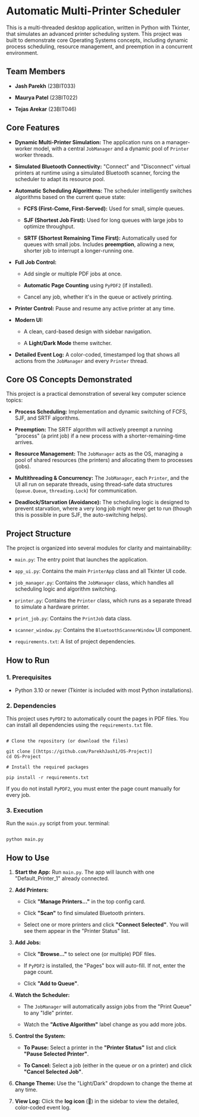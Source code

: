 
# Automatic Multi-Printer Scheduler

This is a multi-threaded desktop application, written in Python with Tkinter, that simulates an advanced printer scheduling system. This project was built to demonstrate core Operating Systems concepts, including dynamic process scheduling, resource management, and preemption in a concurrent environment.


## Team Members

* **Jash Parekh** (23BIT033)

* **Maurya Patel** (23BIT022)

* **Tejas Arekar** (23BIT046)

## Core Features

* **Dynamic Multi-Printer Simulation:** The application runs on a manager-worker model, with a central `JobManager` and a dynamic pool of `Printer` worker threads.

* **Simulated Bluetooth Connectivity:** "Connect" and "Disconnect" virtual printers at runtime using a simulated Bluetooth scanner, forcing the scheduler to adapt its resource pool.

* **Automatic Scheduling Algorithms:** The scheduler intelligently switches algorithms based on the current queue state:

  * **FCFS (First-Come, First-Served):** Used for small, simple queues.

  * **SJF (Shortest Job First):** Used for long queues with large jobs to optimize throughput.

  * **SRTF (Shortest Remaining Time First):** Automatically used for queues with small jobs. Includes **preemption**, allowing a new, shorter job to interrupt a longer-running one.

* **Full Job Control:**

  * Add single or multiple PDF jobs at once.

  * **Automatic Page Counting** using `PyPDF2` (if installed).

  * Cancel any job, whether it's in the queue or actively printing.

* **Printer Control:** Pause and resume any active printer at any time.

* **Modern UI:**

  * A clean, card-based design with sidebar navigation.

  * A **Light/Dark Mode** theme switcher.

* **Detailed Event Log:** A color-coded, timestamped log that shows all actions from the `JobManager` and every `Printer` thread.

## Core OS Concepts Demonstrated

This project is a practical demonstration of several key computer science topics:

* **Process Scheduling:** Implementation and dynamic switching of FCFS, SJF, and SRTF algorithms.

* **Preemption:** The SRTF algorithm will actively preempt a running "process" (a print job) if a new process with a shorter-remaining-time arrives.

* **Resource Management:** The `JobManager` acts as the OS, managing a pool of shared resources (the printers) and allocating them to processes (jobs).

* **Multithreading & Concurrency:** The `JobManager`, each `Printer`, and the UI all run on separate threads, using thread-safe data structures (`queue.Queue`, `threading.Lock`) for communication.

* **Deadlock/Starvation (Avoidance):** The scheduling logic is designed to prevent starvation, where a very long job might never get to run (though this is possible in pure SJF, the auto-switching helps).

## Project Structure

The project is organized into several modules for clarity and maintainability:

* `main.py`: The entry point that launches the application.

* `app_ui.py`: Contains the main `PrinterApp` class and all Tkinter UI code.

* `job_manager.py`: Contains the `JobManager` class, which handles all scheduling logic and algorithm switching.

* `printer.py`: Contains the `Printer` class, which runs as a separate thread to simulate a hardware printer.

* `print_job.py`: Contains the `PrintJob` data class.

* `scanner_window.py`: Contains the `BluetoothScannerWindow` UI component.

* `requirements.txt`: A list of project dependencies.

## How to Run

### 1. Prerequisites

* Python 3.10 or newer (Tkinter is included with most Python installations).

### 2. Dependencies

This project uses `PyPDF2` to automatically count the pages in PDF files. You can install all dependencies using the `requirements.txt` file.

```

# Clone the repository (or download the files)

git clone [(https://github.com/ParekhJash1/OS-Project)]
cd OS-Project

# Install the required packages

pip install -r requirements.txt

```

If you do not install `PyPDF2`, you must enter the page count manually for every job.

### 3. Execution

Run the `main.py` script from your. terminal:

```

python main.py

```

## How to Use

1. **Start the App:** Run `main.py`. The app will launch with one "Default_Printer_1" already connected.

2. **Add Printers:**

   * Click **"Manage Printers..."** in the top config card.

   * Click **"Scan"** to find simulated Bluetooth printers.

   * Select one or more printers and click **"Connect Selected"**. You will see them appear in the "Printer Status" list.

3. **Add Jobs:**

   * Click **"Browse..."** to select one (or multiple) PDF files.

   * If `PyPDF2` is installed, the "Pages" box will auto-fill. If not, enter the page count.

   * Click **"Add to Queue"**.

4. **Watch the Scheduler:**

   * The `JobManager` will automatically assign jobs from the "Print Queue" to any "Idle" printer.

   * Watch the **"Active Algorithm"** label change as you add more jobs.

5. **Control the System:**

   * **To Pause:** Select a printer in the **"Printer Status"** list and click **"Pause Selected Printer"**.

   * **To Cancel:** Select a job (either in the queue *or* on a printer) and click **"Cancel Selected Job"**.

6. **Change Theme:** Use the "Light/Dark" dropdown to change the theme at any time.

7. **View Log:** Click the **log icon** (📜) in the sidebar to view the detailed, color-coded event log.
```
